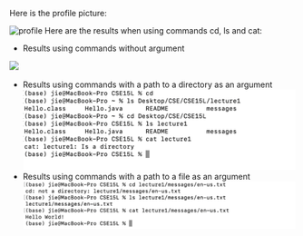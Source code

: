 Here is the profile picture: 
<!-- ![](https://github.com/Jie-Liao/cse15l-lab-reports/blob/main/profile-pic.jpg)-->
![profile](https://Jie-Liao.github.io/cse15l-lab-reports/profile-pic.jpg)
Here are the results when using commands cd, ls and cat: 
* Results using commands without argument
<!-- ![](https://github.com/Jie-Liao/cse15l-lab-reports/blob/main/more-images/non-arg.png) -->
![](https://Jie-Liao.github.io/cse15l-lab-reports/more-images/non-arg.png)
* Results using commands with a path to a directory as an argument
![](https://github.com/Jie-Liao/cse15l-lab-reports/blob/main/more-images/folder.png)
* Results using commands with a path to a file as an argument
![](https://github.com/Jie-Liao/cse15l-lab-reports/blob/main/more-images/file.png)
